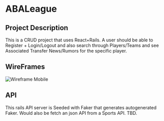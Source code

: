 # ABALeague
 ## Project Description
 This is a CRUD project that uses React+Rails. A user should be able to Register + Login/Logout and also search through Players/Teams and see Associated Transfer News/Rumors for the specific player.

 ## WireFrames
 ![Wireframe Mobile](/Users/adesegunadedeji/Documents/ABALeague/WireframesDiagram.png)
 ## API
 This rails  API server is Seeded with Faker that generates autogenerated Faker. Would also be fetch an json API from a Sports API. TBD.

